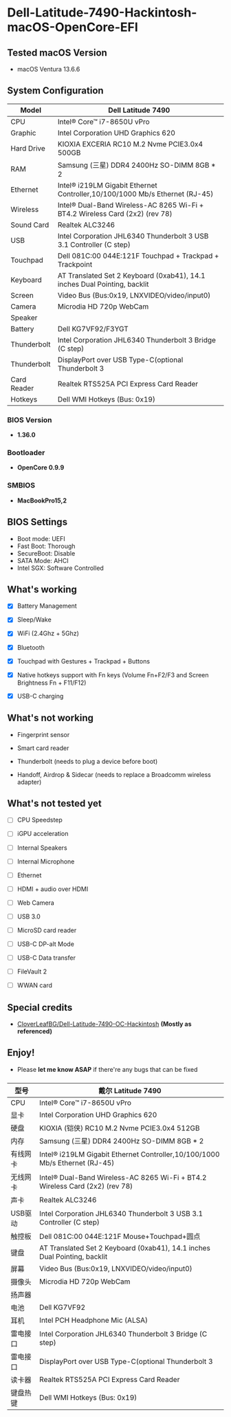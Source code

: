 # Dell-Latitude-7490-Hackintosh-macOS-OpenCore-EFI


## Tested macOS Version

- macOS Ventura 13.6.6


## System Configuration

| Model | Dell Latitude 7490 |
| --- | --- |
| CPU | Intel® Core™ i7-8650U vPro |
| Graphic | Intel Corporation UHD Graphics 620 |
| Hard Drive | KIOXIA EXCERIA RC10 M.2 Nvme PCIE3.0x4 500GB |
| RAM | Samsung (三星) DDR4 2400Hz SO-DIMM 8GB * 2 |
| Ethernet | Intel® i219LM Gigabit Ethernet Controller,10/100/1000 Mb/s Ethernet (RJ-45) |
| Wireless | Intel® Dual-Band Wireless-AC 8265 Wi-Fi + BT4.2 Wireless Card (2x2) (rev 78) |
| Sound Card | Realtek ALC3246  |
| USB | Intel Corporation JHL6340 Thunderbolt 3 USB 3.1 Controller (C step) |
| Touchpad | Dell 081C:00 044E:121F Touchpad + Trackpad + Trackpoint |
| Keyboard | AT Translated Set 2 Keyboard (0xab41), 14.1 inches Dual Pointing, backlit |
| Screen | Video Bus (Bus:0x19, LNXVIDEO/video/input0) |
| Camera | Microdia HD 720p WebCam |
| Speaker |  |
| Battery | Dell KG7VF92/F3YGT |
| Thunderbolt | Intel Corporation JHL6340 Thunderbolt 3 Bridge (C step) |
| Thunderbolt | DisplayPort over USB Type-C(optional Thunderbolt 3 |
| Card Reader | Realtek RTS525A PCI Express Card Reader |
| Hotkeys | Dell WMI Hotkeys (Bus: 0x19) |

### BIOS Version

- **1.36.0**

### Bootloader

- **OpenCore 0.9.9**

### SMBIOS
- **MacBookPro15,2**


## BIOS Settings

- Boot mode: UEFI
- Fast Boot: Thorough
- SecureBoot: Disable
- SATA Mode: AHCI 
- Intel SGX: Software Controlled


## What's working

- [x] Battery Management

- [x] Sleep/Wake

- [x] WiFi (2.4Ghz + 5Ghz)

- [x] Bluetooth

- [x] Touchpad with Gestures + Trackpad + Buttons

- [x] Native hotkeys support with Fn keys (Volume Fn+F2/F3 and Screen Brightness Fn + F11/F12)

- [x] USB-C charging


## What's not working

- Fingerprint sensor

- Smart card reader

- Thunderbolt (needs to plug a device before boot)

- Handoff, Airdrop & Sidecar (needs to replace a Broadcomm wireless adapter)


## What's not tested yet

- [ ] CPU Speedstep

- [ ] iGPU acceleration

- [ ] Internal Speakers

- [ ] Internal Microphone

- [ ] Ethernet

- [ ] HDMI + audio over HDMI

- [ ] Web Camera

- [ ] USB 3.0

- [ ] MicroSD card reader 

- [ ] USB-C DP-alt Mode
 
- [ ] USB-C Data transfer

- [ ] FileVault 2

- [ ] WWAN card


## Special credits

- [CloverLeafBG/Dell-Latitude-7490-OC-Hackintosh](https://github.com/CloverLeafBG/Dell-Latitude-7490-OC-Hackintosh) **(Mostly as referenced)**


## Enjoy!

- Please **let me know ASAP** if there're any bugs that can be fixed

### 

| 型号 | 戴尔 Latitude 7490 |
| --- | --- |
| CPU | Intel® Core™ i7-8650U vPro |
| 显卡 | Intel Corporation UHD Graphics 620 |
| 硬盘 | KIOXIA (铠侠) RC10 M.2 Nvme PCIE3.0x4 512GB |
| 内存 | Samsung (三星) DDR4 2400Hz SO-DIMM 8GB * 2 |
| 有线网卡 | Intel® i219LM Gigabit Ethernet Controller,10/100/1000 Mb/s Ethernet (RJ-45) |
| 无线网卡 | Intel® Dual-Band Wireless-AC 8265 Wi-Fi + BT4.2 Wireless Card (2x2) (rev 78) |
| 声卡 | Realtek ALC3246  |
| USB驱动 | Intel Corporation JHL6340 Thunderbolt 3 USB 3.1 Controller (C step) |
| 触控板 | Dell 081C:00 044E:121F Mouse+Touchpad+圆点 |
| 键盘 | AT Translated Set 2 Keyboard (0xab41), 14.1 inches Dual Pointing, backlit  |
| 屏幕 | Video Bus (Bus:0x19, LNXVIDEO/video/input0) |
| 摄像头 | Microdia HD 720p WebCam |
| 扬声器 |  |
| 电池 | Dell KG7VF92 |
| 耳机 | Intel PCH Headphone Mic (ALSA) |
| 雷电接口 | Intel Corporation JHL6340 Thunderbolt 3 Bridge (C step) |
| 雷电接口 | DisplayPort over USB Type-C(optional Thunderbolt 3 |
| 读卡器 | Realtek RTS525A PCI Express Card Reader |
| 键盘热键 | Dell WMI Hotkeys (Bus: 0x19) |
